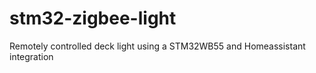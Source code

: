 # stm32-zigbee-light
Remotely controlled deck light using a STM32WB55 and Homeassistant integration
